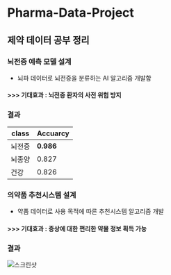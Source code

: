 # Pharma-Data-Project
## 제약 데이터 공부 정리
### 뇌전증 예측 모델 설계
- 뇌파 데이터로 뇌전증을 분류하는 AI 알고리즘 개발함
#### >>> 기대효과 : 뇌전증 환자의 사전 위험 방지

### 결과
|class|Accuarcy|
|------|---|
|뇌전증|**0.986**|
|뇌종양|0.827|
|건강|0.826|

### 의약품 추천시스템 설계
- 약품 데이터로 사용 목적에 따른 추천시스템 알고리즘 개발
#### >>> 기대효과 : 증상에 대한 편리한 약물 정보 획득 가능  

### 결과
![스크린샷](https://github.com/seung-bin99/Pharma-Data-Project/assets/153293674/4f88a813-c837-4a2b-8169-929842013b37)
